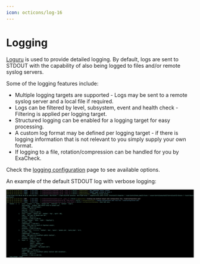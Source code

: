 ```yaml
---
icon: octicons/log-16
---
```


# Logging

[Loguru][Loguru - GitHub] is used to provide detailed logging. By default, logs are sent to STDOUT with the capability of also being logged to files and/or remote syslog servers.

Some of the logging features include:

- Multiple logging targets are supported - Logs may be sent to a remote syslog server and a local file if required.
- Logs can be filtered by level, subsystem, event and health check - Filtering is applied per logging target.
- Structured logging can be enabled for a logging target for easy processing.
- A custom log format may be defined per logging target - if there is logging information that is not relevant to you simply supply your own format.
- If logging to a file, rotation/compression can be handled for you by ExaCheck.

Check the [logging configuration][ExaCheck Configuration - Logging] page to see available options.

An example of the default STDOUT log with verbose logging:

![CLI Logging Example](logging-example.png)

[ExaCheck Configuration - Logging]: ../configuration/logging/index.md
[Loguru - GitHub]: https://github.com/Delgan/loguru
